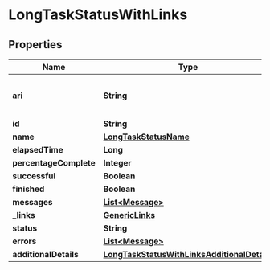 # LongTaskStatusWithLinks

## Properties
Name | Type | Description | Notes
------------ | ------------- | ------------- | -------------
**ari** | **String** | the ARI for the long task, based on its ID |  [optional]
**id** | **String** |  | 
**name** | [**LongTaskStatusName**](LongTaskStatusName.md) |  | 
**elapsedTime** | **Long** |  | 
**percentageComplete** | **Integer** |  | 
**successful** | **Boolean** |  | 
**finished** | **Boolean** |  | 
**messages** | [**List&lt;Message&gt;**](Message.md) |  | 
**_links** | [**GenericLinks**](GenericLinks.md) |  | 
**status** | **String** |  |  [optional]
**errors** | [**List&lt;Message&gt;**](Message.md) |  |  [optional]
**additionalDetails** | [**LongTaskStatusWithLinksAdditionalDetails**](LongTaskStatusWithLinksAdditionalDetails.md) |  |  [optional]
